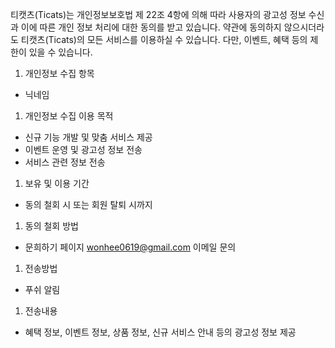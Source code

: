 티캣츠(Ticats)는 개인정보보호법 제 22조 4항에 의해 따라 사용자의 광고성 정보 수신과 이에 따른 개인 정보 처리에 대한 동의를 받고 있습니다. 약관에 동의하지 않으시더라도 티캣츠(Ticats)의 모든 서비스를 이용하실 수 있습니다. 다만, 이벤트, 혜택 등의 제한이 있을 수 있습니다.

1. 개인정보 수집 항목

- 닉네임

1. 개인정보 수집 이용 목적

- 신규 기능 개발 및 맞춤 서비스 제공
- 이벤트 운영 및 광고성 정보 전송
- 서비스 관련 정보 전송

1. 보유 및 이용 기간

- 동의 철회 시 또는 회원 탈퇴 시까지

1. 동의 철회 방법

- 문희하기 페이지 wonhee0619@gmail.com 이메일 문의

1. 전송방법

- 푸쉬 알림

1. 전송내용

- 혜택 정보, 이벤트 정보, 상품 정보, 신규 서비스 안내 등의 광고성 정보 제공
